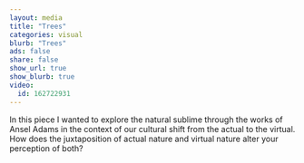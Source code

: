 ```yaml
---
layout: media
title: "Trees"
categories: visual
blurb: "Trees"
ads: false
share: false
show_url: true
show_blurb: true
video:
  id: 162722931
---
```


In this piece I wanted to explore the natural sublime through the works of Ansel Adams in the context of our cultural shift from the actual to the virtual. How does the juxtaposition of actual nature and virtual nature alter your perception of both?